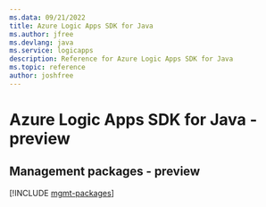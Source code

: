 ```yaml
---
ms.data: 09/21/2022
title: Azure Logic Apps SDK for Java
ms.author: jfree
ms.devlang: java
ms.service: logicapps
description: Reference for Azure Logic Apps SDK for Java
ms.topic: reference
author: joshfree
---
```

# Azure Logic Apps SDK for Java - preview

## Management packages - preview
[!INCLUDE [mgmt-packages](logic-apps-mgmt-index.md)]